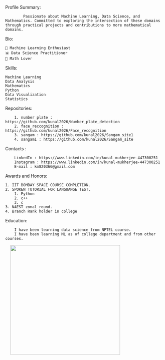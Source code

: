 Profile Summary:

			Passionate about Machine Learning, Data Science, and Mathematics. Committed to exploring the intersection of these domains through practical projects and contributions to more mathematical domains.

Bio:

	🤖 Machine Learning Enthusiast
	📊 Data Science Practitioner
	🧮 Math Lover


Skills:

	Machine Learning
	Data Analysis
	Mathematics
	Python
	Data Visualization
	Statistics

Repositories:

		1. number plate : https://github.com/kunal2026/Number_plate_detection
		2. face_reccognition : https://github.com/kunal2026/Face_recognition
		3. sangam : https://github.com/kunal2026/Sangam_site1
		4. sangam1 : https://github.com/kunal2026/Sangam_site

Contacts :

		LinkedIn : https://www.linkedin.com/in/kunal-mukherjee-447300251
		Instagram : https://www.linkedin.com/in/kunal-mukherjee-447300251
  		E-mail : km820366@gmail.com


Awards and Honors:

 	1. IIT BOMBAY SPACE COURSE COMPLETION.
	2. SPOKEN TUTORIAL FOR LANGUANGE TEST.
		1. Python
		2. c++
		3. c
	3. NAEST zonal round.
 	4. Branch Rank holder in college


Education:

		I have been learning data science from NPTEL course.
	 	I have been learning ML as of college department and from other courses.


<p>
    <img src="https://api.vaunt.dev/v1/github/entities/kunal20267/achievements?format=svg&limit=3&raw=true" width="350" />
</p>
		




